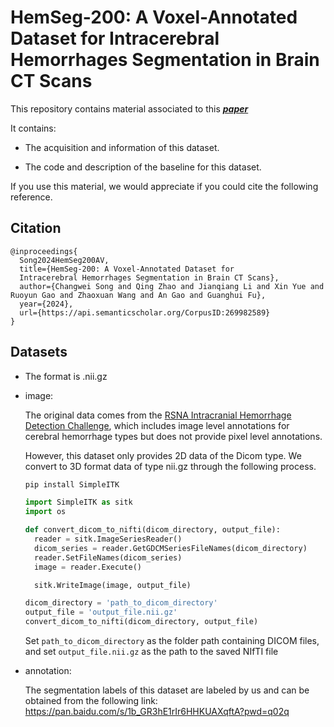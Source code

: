 # HemSeg-200: A Voxel-Annotated Dataset for Intracerebral Hemorrhages Segmentation in Brain CT Scans
This repository contains material associated to this  ***[paper](https://arxiv.org/pdf/2405.14559)*** 


It contains:

  - The acquisition and information of this dataset.

  - The code and description of the baseline for this dataset.

If you use this material, we would appreciate if you could cite the following reference.
## Citation
```text
@inproceedings{
  Song2024HemSeg200AV,
  title={HemSeg-200: A Voxel-Annotated Dataset for 
  Intracerebral Hemorrhages Segmentation in Brain CT Scans},
  author={Changwei Song and Qing Zhao and Jianqiang Li and Xin Yue and Ruoyun Gao and Zhaoxuan Wang and An Gao and Guanghui Fu},
  year={2024},
  url={https://api.semanticscholar.org/CorpusID:269982589}
}
```

## Datasets
- The format is .nii.gz
- image:
  
  The original data comes from the [RSNA Intracranial Hemorrhage Detection Challenge](https://www.kaggle.com/competitions/rsna-intracranial-hemorrhage-detection/data), which includes image level annotations for cerebral hemorrhage types but does not provide pixel level annotations.

  However, this dataset only provides 2D data of the Dicom type. We convert to 3D format data of type nii.gz through the following process.

  ```bash
  pip install SimpleITK
  ```



  ```python
  import SimpleITK as sitk
  import os

  def convert_dicom_to_nifti(dicom_directory, output_file):
    reader = sitk.ImageSeriesReader()
    dicom_series = reader.GetGDCMSeriesFileNames(dicom_directory)
    reader.SetFileNames(dicom_series)
    image = reader.Execute()

    sitk.WriteImage(image, output_file)

  dicom_directory = 'path_to_dicom_directory'  
  output_file = 'output_file.nii.gz'  
  convert_dicom_to_nifti(dicom_directory, output_file)
  ```
  Set `path_to_dicom_directory` as the folder path containing DICOM files, and set `output_file.nii.gz` as the path to the saved NIfTI file

- annotation:
  
  The segmentation labels of this dataset are labeled by us and can be obtained from the following link: https://pan.baidu.com/s/1b_GR3hE1rIr6HHKUAXqftA?pwd=q02q 
